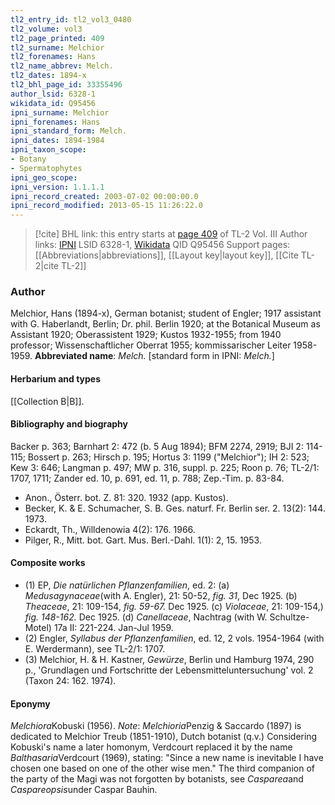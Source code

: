 ```yaml
---
tl2_entry_id: tl2_vol3_0480
tl2_volume: vol3
tl2_page_printed: 409
tl2_surname: Melchior
tl2_forenames: Hans
tl2_name_abbrev: Melch.
tl2_dates: 1894-x
tl2_bhl_page_id: 33355496
author_lsid: 6328-1
wikidata_id: Q95456
ipni_surname: Melchior
ipni_forenames: Hans
ipni_standard_form: Melch.
ipni_dates: 1894-1984
ipni_taxon_scope: 
- Botany
- Spermatophytes
ipni_geo_scope: 
ipni_version: 1.1.1.1
ipni_record_created: 2003-07-02 00:00:00.0
ipni_record_modified: 2013-05-15 11:26:22.0
---
```


> [!cite] BHL link: this entry starts at [page 409](https://www.biodiversitylibrary.org/page/33355496) of TL-2 Vol. III
> Author links: [IPNI](https://www.ipni.org/a/6328-1) LSID 6328-1, [Wikidata](https://www.wikidata.org/wiki/Q95456) QID Q95456
> Support pages: [[Abbreviations|abbreviations]], [[Layout key|layout key]], [[Cite TL-2|cite TL-2]]

### Author

Melchior, Hans (1894-x), German botanist; student of Engler; 1917 assistant with G. Haberlandt, Berlin; Dr. phil. Berlin 1920; at the Botanical Museum as Assistant 1920; Oberassistent 1929; Kustos 1932-1955; from 1940 professor; Wissenschaftlicher Oberrat 1955; kommissarischer Leiter 1958-1959. 
**Abbreviated name**: *Melch.* \[standard form in IPNI: *Melch.*\]

#### Herbarium and types

[[Collection B|B]].

#### Bibliography and biography

Backer p. 363; Barnhart 2: 472 (b. 5 Aug 1894); BFM 2274, 2919; BJI 2: 114-115; Bossert p. 263; Hirsch p. 195; Hortus 3: 1199 ("Melchior"); IH 2: 523; Kew 3: 646; Langman p. 497; MW p. 316, suppl. p. 225; Roon p. 76; TL-2/1: 1707, 1711; Zander ed. 10, p. 691, ed. 11, p. 788; Zep.-Tim. p. 83-84.
- Anon., Österr. bot. Z. 81: 320. 1932 (app. Kustos).
- Becker, K. & E. Schumacher, S. B. Ges. naturf. Fr. Berlin ser. 2. 13(2): 144. 1973.
- Eckardt, Th., Willdenowia 4(2): 176. 1966.
- Pilger, R., Mitt. bot. Gart. Mus. Berl.-Dahl. 1(1): 2, 15. 1953.

#### Composite works

- (1) EP, *Die natürlichen Pflanzenfamilien*, ed. 2:
(a) *Medusagynaceae*(with A. Engler), 21: 50-52, *fig. 31*, Dec 1925.
(b) *Theaceae*, 21: 109-154, *fig. 59-67.* Dec 1925.
(c) *Violaceae*, 21: 109-154,) *fig. 148-162.* Dec 1925.
(d) *Canellaceae*, Nachtrag (with W. Schultze-Motel) 17a II: 221-224. Jan-Jul 1959.
- (2) Engler, *Syllabus der Pflanzenfamilien*, ed. 12, 2 vols. 1954-1964 (with E. Werdermann), see TL-2/1: 1707.
- (3) Melchior, H. & H. Kastner, *Gewürze*, Berlin und Hamburg 1974, 290 p., 'Grundlagen und Fortschritte der Lebensmitteluntersuchung' vol. 2 (Taxon 24: 162. 1974).

#### Eponymy

*Melchiora*Kobuski (1956). *Note*: *Melchioria*Penzig & Saccardo (1897) is dedicated to Melchior Treub (1851-1910), Dutch botanist (q.v.) Considering Kobuski's name a later homonym, Verdcourt replaced it by the name *Balthasaria*Verdcourt (1969), stating: "Since a new name is inevitable I have chosen one based on one of the other wise men." The third companion of the party of the Magi was not forgotten by botanists, see *Casparea*and *Caspareopsis*under Caspar Bauhin.

